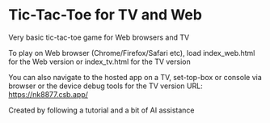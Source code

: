 # Tic-Tac-Toe for TV and Web
Very basic tic-tac-toe game for Web browsers and TV

To play on Web browser (Chrome/Firefox/Safari etc), load index_web.html for the Web version or index_tv.html for the TV version

You can also navigate to the hosted app on a TV, set-top-box or console via browser or the device debug tools for the TV version
URL: https://nk8877.csb.app/

Created by following a tutorial and a bit of AI assistance

